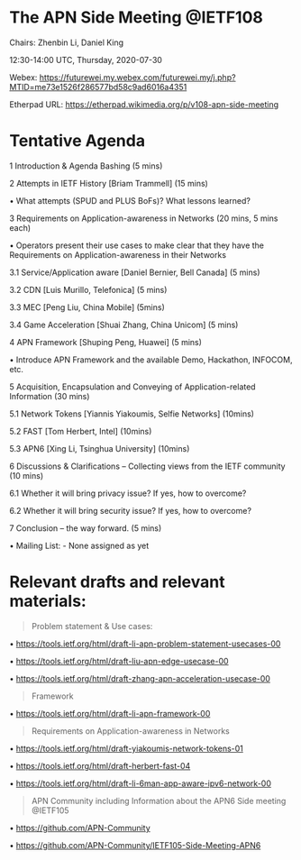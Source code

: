 # The APN Side Meeting @IETF108

Chairs: Zhenbin Li, Daniel King

12:30-14:00 UTC, Thursday, 2020-07-30

Webex: https://futurewei.my.webex.com/futurewei.my/j.php?MTID=me73e1526f286577bd58c9ad6016a4351

Etherpad URL: https://etherpad.wikimedia.org/p/v108-apn-side-meeting

# Tentative Agenda

1	Introduction & Agenda Bashing (5 mins)

2	Attempts in IETF History [Briam Trammell] (15 mins)

  •	What attempts (SPUD and PLUS BoFs)? What lessons learned?

3	Requirements on Application-awareness in Networks (20 mins, 5 mins each)

  •	Operators present their use cases to make clear that they have the Requirements on Application-awareness in their Networks
  
3.1	Service/Application aware [Daniel Bernier, Bell Canada] (5 mins)
  
3.2	CDN [Luis Murillo, Telefonica] (5 mins)
  
3.3	MEC [Peng Liu, China Mobile] (5mins)
  
3.4	Game Acceleration [Shuai Zhang, China Unicom] (5 mins)

4	APN Framework [Shuping Peng, Huawei] (5 mins)

  •	Introduce APN Framework and the available Demo, Hackathon, INFOCOM, etc.

5	Acquisition, Encapsulation and Conveying of Application-related Information (30 mins) 

5.1	Network Tokens [Yiannis Yiakoumis, Selfie Networks] (10mins)
  
5.2 FAST [Tom Herbert, Intel] (10mins)
  
5.3 APN6 [Xing Li, Tsinghua University] (10mins)

6	Discussions & Clarifications – Collecting views from the IETF community (10 mins)

6.1	Whether it will bring privacy issue? If yes, how to overcome?
  
6.2	Whether it will bring security issue? If yes, how to overcome?

7	Conclusion – the way forward. (5 mins)

•	Mailing List: - None assigned as yet

#	Relevant drafts and relevant materials: 

>	Problem statement & Use cases: 
  
  •	https://tools.ietf.org/html/draft-li-apn-problem-statement-usecases-00
  
  •	https://tools.ietf.org/html/draft-liu-apn-edge-usecase-00
  
  •	https://tools.ietf.org/html/draft-zhang-apn-acceleration-usecase-00

>	Framework
 
  •	https://tools.ietf.org/html/draft-li-apn-framework-00

>	Requirements on Application-awareness in Networks

  •	https://tools.ietf.org/html/draft-yiakoumis-network-tokens-01

  •	https://tools.ietf.org/html/draft-herbert-fast-04

  •	https://tools.ietf.org/html/draft-li-6man-app-aware-ipv6-network-00

>	APN Community including Information about the APN6 Side meeting @IETF105

  •	https://github.com/APN-Community
  
  •	https://github.com/APN-Community/IETF105-Side-Meeting-APN6

